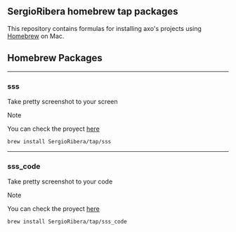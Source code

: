 ## SergioRibera homebrew tap packages

This repository contains formulas for installing axo's projects using [Homebrew](https://brew.sh) on Mac.
## Homebrew Packages

---
### sss
Take pretty screenshot to your screen
> [!NOTE]
> You can check the proyect [here](https://github.com/SergioRibera/sss)
```bash
brew install SergioRibera/tap/sss
```

---
### sss_code
Take pretty screenshot to your code
> [!NOTE]
> You can check the proyect [here](https://github.com/SergioRibera/sss)
```bash
brew install SergioRibera/tap/sss_code
```

